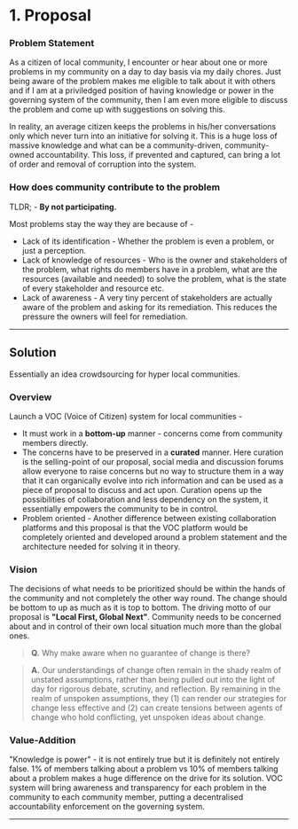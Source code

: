 # 1. Proposal

### Problem Statement

As a citizen of local community, I encounter or hear about one or more problems in my community on a day to day basis via my daily chores. Just being aware of the problem makes me eligible to talk about it with others and if I am at a priviledged position of having knowledge or power in the governing system of the community, then I am even more eligible to discuss the problem and come up with suggestions on solving this.

In reality, an average citizen keeps the problems in his/her conversations only which never turn into an initiative for solving it. This is a huge loss of massive knowledge and what can be a community-driven, community-owned accountability. This loss, if prevented and captured, can bring a lot of order and removal of corruption into the system.

### How does community contribute to the problem

TLDR; - **By not participating.**

Most problems stay the way they are because of -

- Lack of its identification - Whether the problem is even a problem, or just a perception.
- Lack of knowledge of resources - Who is the owner and stakeholders of the problem, what rights do members have in a problem, what are the resources (available and needed) to solve the problem, what is the state of every stakeholder and resource etc.
- Lack of awareness - A very tiny percent of stakeholders are actually aware of the problem and asking for its remediation. This reduces the pressure the owners will feel for remediation.

---

## Solution

Essentially an idea crowdsourcing for hyper local communities.

### Overview

Launch a VOC (Voice of Citizen) system for local communities -

- It must work in a **bottom-up** manner - concerns come from community members directly.
- The concerns have to be preserved in a **curated** manner. Here curation is the selling-point of our proposal, social media and discussion forums allow everyone to raise concerns but no way to structure them in a way that it can organically evolve into rich information and can be used as a piece of proposal to discuss and act upon. Curation opens up the possibilities of collaboration and less dependency on the system, it essentially empowers the community to be in control.
- Problem oriented - Another difference between existing collaboration platforms and this proposal is that the VOC platform would be completely oriented and developed around a problem statement and the architecture needed for solving it in theory.

### Vision

The decisions of what needs to be prioritized should be within the hands of the community and not completely the other way round. The change should be bottom to up as much as it is top to bottom. The driving motto of our proposal is **"Local First, Global Next"**. Community needs to be concerned about and in control of their own local situation much more than the global ones.

> **Q.** Why make aware when no guarantee of change is there?

> **A.** Our understandings of change often remain in the shady realm of unstated assumptions, rather than being pulled out into the light of day for rigorous debate, scrutiny, and reflection. By remaining in the realm of unspoken assumptions, they (1) can render our strategies for change less effective and (2) can create tensions between agents of change who hold conflicting, yet unspoken ideas about change.

### Value-Addition

"Knowledge is power" - it is not entirely true but it is definitely not entirely false. 1% of members talking about a problem vs 10% of members talking about a problem makes a huge difference on the drive for its solution. VOC system will bring awareness and transparency for each problem in the community to each community member, putting a decentralised accountability enforcement on the governing system.

---
